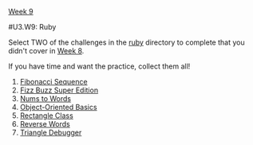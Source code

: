 [Week 9](./)

#U3.W9: Ruby

Select TWO of the challenges in the [ruby](../ruby) directory to complete that you didn't cover in [Week 8](../week-8).

If you have time and want the practice, collect them all!

1. [Fibonacci Sequence](../ruby/fibonacci-sequence)
2. [Fizz Buzz Super Edition](../ruby/fizz-buzz)
3. [Nums to Words](../ruby/nums-to-words)
4. [Object-Oriented Basics](../ruby/oo-basics)
5. [Rectangle Class](../ruby/rectangle-class)
6. [Reverse Words](../ruby/reverse-words)
7. [Triangle Debugger](../ruby/triangle-debugger)